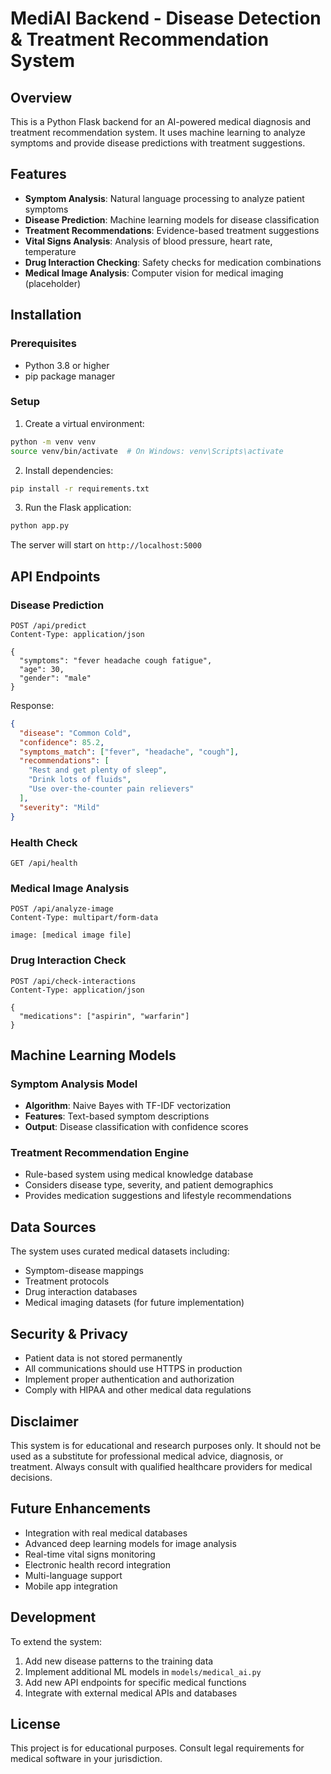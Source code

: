 
# MediAI Backend - Disease Detection & Treatment Recommendation System

## Overview
This is a Python Flask backend for an AI-powered medical diagnosis and treatment recommendation system. It uses machine learning to analyze symptoms and provide disease predictions with treatment suggestions.

## Features
- **Symptom Analysis**: Natural language processing to analyze patient symptoms
- **Disease Prediction**: Machine learning models for disease classification
- **Treatment Recommendations**: Evidence-based treatment suggestions
- **Vital Signs Analysis**: Analysis of blood pressure, heart rate, temperature
- **Drug Interaction Checking**: Safety checks for medication combinations
- **Medical Image Analysis**: Computer vision for medical imaging (placeholder)

## Installation

### Prerequisites
- Python 3.8 or higher
- pip package manager

### Setup
1. Create a virtual environment:
```bash
python -m venv venv
source venv/bin/activate  # On Windows: venv\Scripts\activate
```

2. Install dependencies:
```bash
pip install -r requirements.txt
```

3. Run the Flask application:
```bash
python app.py
```

The server will start on `http://localhost:5000`

## API Endpoints

### Disease Prediction
```
POST /api/predict
Content-Type: application/json

{
  "symptoms": "fever headache cough fatigue",
  "age": 30,
  "gender": "male"
}
```

Response:
```json
{
  "disease": "Common Cold",
  "confidence": 85.2,
  "symptoms_match": ["fever", "headache", "cough"],
  "recommendations": [
    "Rest and get plenty of sleep",
    "Drink lots of fluids",
    "Use over-the-counter pain relievers"
  ],
  "severity": "Mild"
}
```

### Health Check
```
GET /api/health
```

### Medical Image Analysis
```
POST /api/analyze-image
Content-Type: multipart/form-data

image: [medical image file]
```

### Drug Interaction Check
```
POST /api/check-interactions
Content-Type: application/json

{
  "medications": ["aspirin", "warfarin"]
}
```

## Machine Learning Models

### Symptom Analysis Model
- **Algorithm**: Naive Bayes with TF-IDF vectorization
- **Features**: Text-based symptom descriptions
- **Output**: Disease classification with confidence scores

### Treatment Recommendation Engine
- Rule-based system using medical knowledge database
- Considers disease type, severity, and patient demographics
- Provides medication suggestions and lifestyle recommendations

## Data Sources
The system uses curated medical datasets including:
- Symptom-disease mappings
- Treatment protocols
- Drug interaction databases
- Medical imaging datasets (for future implementation)

## Security & Privacy
- Patient data is not stored permanently
- All communications should use HTTPS in production
- Implement proper authentication and authorization
- Comply with HIPAA and other medical data regulations

## Disclaimer
This system is for educational and research purposes only. It should not be used as a substitute for professional medical advice, diagnosis, or treatment. Always consult with qualified healthcare providers for medical decisions.

## Future Enhancements
- Integration with real medical databases
- Advanced deep learning models for image analysis
- Real-time vital signs monitoring
- Electronic health record integration
- Multi-language support
- Mobile app integration

## Development
To extend the system:
1. Add new disease patterns to the training data
2. Implement additional ML models in `models/medical_ai.py`
3. Add new API endpoints for specific medical functions
4. Integrate with external medical APIs and databases

## License
This project is for educational purposes. Consult legal requirements for medical software in your jurisdiction.
